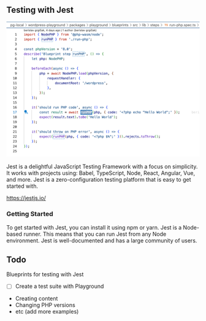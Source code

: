 ## Testing with Jest
![A screenshot of code that showcases how to test with Jest](./testing-with-jest.png)

Jest is a delightful JavaScript Testing Framework with a focus on simplicity. It works with projects using: Babel, TypeScript, Node, React, Angular, Vue, and more. Jest is a zero-configuration testing platform that is easy to get started with.

https://jestjs.io/

### Getting Started
To get started with Jest, you can install it using npm or yarn. Jest is a Node-based runner. This means that you can run Jest from any Node environment. Jest is well-documented and has a large community of users.

## Todo
Blueprints for testing with Jest
- [ ] Create a test suite with Playground
 - Creating content
 - Changing PHP versions
 - etc (add more examples)